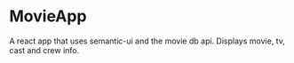 # MovieApp
A react app that uses semantic-ui and the movie db api.
Displays movie, tv, cast and crew info.
